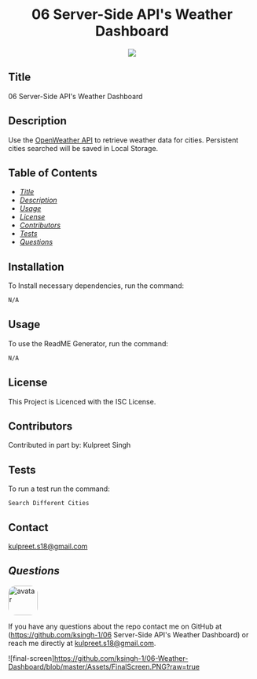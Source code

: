
<h1 align="center">06 Server-Side API's Weather Dashboard</h1>
<p align="center" margin="50px">
    <a>
    <img src="https://img.shields.io/badge/Creator-KSingh-orange"/>
    </a>
</p>

## Title
06 Server-Side API's Weather Dashboard

## Description
Use the [OpenWeather API](https://openweathermap.org/api) to retrieve weather data for cities. Persistent cities searched will be saved in Local Storage.

## Table of Contents
* *[Title](#title)*
* *[Description](#description)*
* *[Usage](#usage)*
* *[License](#license)*
* *[Contributors](#contributors)*
* *[Tests](#tests)*
* *[Questions](#questions)*


## Installation
To Install necessary dependencies, run the command:
```sh
N/A
```

## Usage
To use the ReadME Generator, run the command:
```sh
N/A
```

## License
This Project is Licenced with the ISC License.


## Contributors
Contributed in part by:
Kulpreet Singh

## Tests
To run a test run the command:
```
Search Different Cities
```

## Contact
kulpreet.s18@gmail.com


## *Questions*
<img src="https://avatars1.githubusercontent.com/u/62266210?v=4" alt="avatar" style="border-radius: 15px" width="60"/>

If you have any questions about the repo contact me on GitHub at (https://github.com/ksingh-1/06 Server-Side API's Weather Dashboard)
or reach me directly at <kulpreet.s18@gmail.com>.

![final-screen]https://github.com/ksingh-1/06-Weather-Dashboard/blob/master/Assets/FinalScreen.PNG?raw=true
